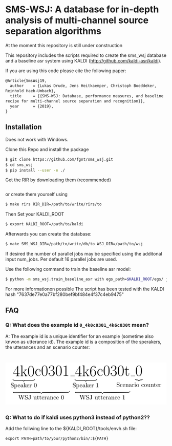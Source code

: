# SMS-WSJ: A database for in-depth analysis of multi-channel source separation algorithms

At the moment this repository is still under construction

This repository includes the scripts required to create the sms_wsj database
and a baseline asr system using KALDI (http://github.com/kaldi-asr/kaldi).

If you are using this code please cite the following paper:

```
@Article{SmsWsj19,
  author    = {Lukas Drude, Jens Heitkaemper, Christoph Boeddeker, Reinhold Haeb-Umbach},
  title     = {{SMS-WSJ: Database, performance measures, and baseline recipe for multi-channel source separation and recognition}},
  year      = {2019},
}
```

## Installation

Does not work with Windows.

Clone this Repo and install the package 
```bash
$ git clone https://github.com/fgnt/sms_wsj.git
$ cd sms_wsj
$ pip install --user -e ./
```

Get the RIR by downloading them (recommended)
```bash

```
or create them yourself using
```bash
$ make rirs RIR_DIR=/path/to/write/rirs/to
```
Then Set your KALDI_ROOT
```bash
$ export KALDI_ROOT=/path/to/kaldi
```
Afterwards you can create the database:
```bash
$ make SMS_WSJ_DIR=/path/to/write/db/to WSJ_DIR=/path/to/wsj
```
If desired the number of parallel jobs may be specified using the additonal
input num_jobs. Per default 16 parallel jobs are used.

Use the following command to train the baseline asr model:
```bash
$ python -m sms_wsj.train_baseline_asr with egs_path=$KALDI_ROOT/egs/ json_path=/path/to/sms_wsj.json
```
For more informationon possible 
The script has been tested with the KALDI hash "7637de77e0a77bf280bef9bf484e4f37c4eb9475"


## FAQ
### Q: What does the example id `0_4k0c0301_4k6c030t` mean?
A: The example id is a unique identifier for an example (sometime also knwon as utterance id).
The example id is a composition of the sperakers, the utterances and an scenario counter:

![Example ID](doc/images/example_id.svg)
=======

### Q: What to do if kaldi uses python3 instead of python2??

Add the follwing line to the ${KALDI_ROOT}/tools/envh.sh file:
```
export PATH=path/to/your/python2/bin/:${PATH}
```
